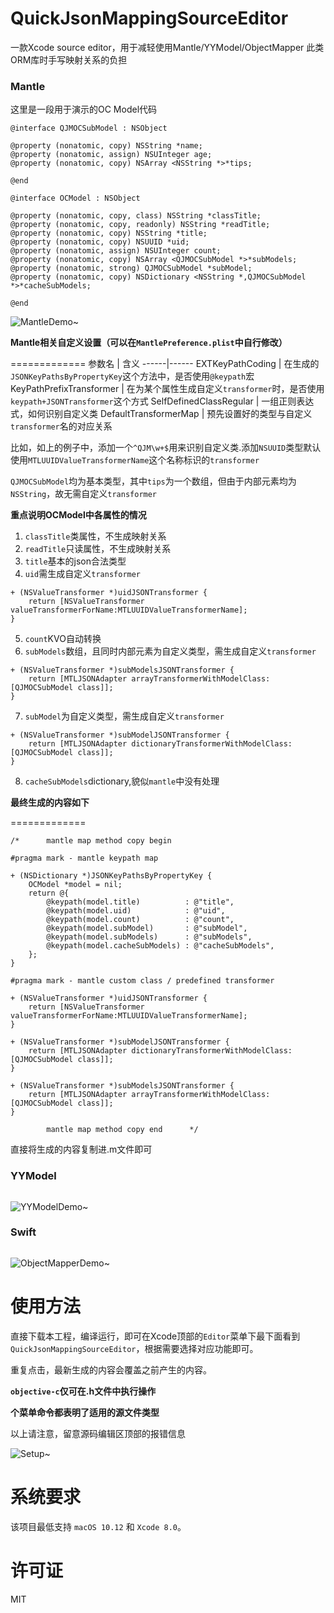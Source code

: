 # QuickJsonMappingSourceEditor
一款Xcode source editor，用于减轻使用Mantle/YYModel/ObjectMapper 此类ORM库时手写映射关系的负担

### Mantle

这里是一段用于演示的OC Model代码
```objc
@interface QJMOCSubModel : NSObject

@property (nonatomic, copy) NSString *name;
@property (nonatomic, assign) NSUInteger age;
@property (nonatomic, copy) NSArray <NSString *>*tips;

@end

@interface OCModel : NSObject

@property (nonatomic, copy, class) NSString *classTitle;
@property (nonatomic, copy, readonly) NSString *readTitle;
@property (nonatomic, copy) NSString *title;
@property (nonatomic, copy) NSUUID *uid;
@property (nonatomic, assign) NSUInteger count;
@property (nonatomic, copy) NSArray <QJMOCSubModel *>*subModels;
@property (nonatomic, strong) QJMOCSubModel *subModel;
@property (nonatomic, copy) NSDictionary <NSString *,QJMOCSubModel *>*cacheSubModels;

@end

```
![MantleDemo~](https://github.com/willice9527/QuickJsonMappingEditor/blob/master/MantleDemo.gif)

**Mantle相关自定义设置（可以在`MantlePreference.plist`中自行修改）**

=============
参数名 |  含义
------|------
EXTKeyPathCoding | 在生成的`JSONKeyPathsByPropertyKey`这个方法中，是否使用`@keypath`宏
KeyPathPrefixTransformer | 在为某个属性生成自定义`transformer`时，是否使用`keypath+JSONTransformer`这个方式
SelfDefinedClassRegular | 一组正则表达式，如何识别自定义类
DefaultTransformerMap | 预先设置好的类型与自定义`transformer`名的对应关系

比如，如上的例子中，添加一个`^QJM\w+$`用来识别自定义类.添加`NSUUID`类型默认使用`MTLUUIDValueTransformerName`这个名称标识的`transformer`

`QJMOCSubModel`均为基本类型，其中`tips`为一个数组，但由于内部元素均为`NSString`，故无需自定义`transformer`

**重点说明OCModel中各属性的情况**

1. `classTitle`类属性，不生成映射关系
2. `readTitle`只读属性，不生成映射关系
3. `title`基本的json合法类型
4. `uid`需生成自定义`transformer`

```objc
+ (NSValueTransformer *)uidJSONTransformer {
	return [NSValueTransformer valueTransformerForName:MTLUUIDValueTransformerName];
}
```

5. `count`KVO自动转换
6. `subModels`数组，且同时内部元素为自定义类型，需生成自定义`transformer`

```objc
+ (NSValueTransformer *)subModelsJSONTransformer {
	return [MTLJSONAdapter arrayTransformerWithModelClass:[QJMOCSubModel class]];
}
```

7. `subModel`为自定义类型，需生成自定义`transformer`

```objc
+ (NSValueTransformer *)subModelJSONTransformer {
	return [MTLJSONAdapter dictionaryTransformerWithModelClass:[QJMOCSubModel class]];
}
```

8. `cacheSubModels`dictionary,貌似`mantle`中没有处理

**最终生成的内容如下**

=============

```objc
/*		mantle map method copy begin		

#pragma mark - mantle keypath map

+ (NSDictionary *)JSONKeyPathsByPropertyKey {
	OCModel *model = nil;
	return @{
		@keypath(model.title)          : @"title",
		@keypath(model.uid)            : @"uid",
		@keypath(model.count)          : @"count",
		@keypath(model.subModel)       : @"subModel",
		@keypath(model.subModels)      : @"subModels",
		@keypath(model.cacheSubModels) : @"cacheSubModels",
	};
}

#pragma mark - mantle custom class / predefined transformer

+ (NSValueTransformer *)uidJSONTransformer {
	return [NSValueTransformer valueTransformerForName:MTLUUIDValueTransformerName];
}

+ (NSValueTransformer *)subModelJSONTransformer {
	return [MTLJSONAdapter dictionaryTransformerWithModelClass:[QJMOCSubModel class]];
}

+ (NSValueTransformer *)subModelsJSONTransformer {
	return [MTLJSONAdapter arrayTransformerWithModelClass:[QJMOCSubModel class]];
}

		mantle map method copy end		*/
```

直接将生成的内容复制进.m文件即可
	
### YYModel
```objc

```	
![YYModelDemo~](https://github.com/willice9527/QuickJsonMappingEditor/blob/master/YYModelDemo.gif)

### Swift
```swift

```	
![ObjectMapperDemo~](https://github.com/willice9527/QuickJsonMappingEditor/blob/master/ObjectMapperDemo.gif)

使用方法
==============
直接下载本工程，编译运行，即可在Xcode顶部的`Editor`菜单下最下面看到`QuickJsonMappingSourceEditor`，根据需要选择对应功能即可。

重复点击，最新生成的内容会覆盖之前产生的内容。

**`objective-c`仅可在.h文件中执行操作**

**个菜单命令都表明了适用的源文件类型**

以上请注意，留意源码编辑区顶部的报错信息

![Setup~](https://github.com/willice9527/QuickJsonMappingEditor/blob/master/Setup.gif)


系统要求
==============
该项目最低支持 `macOS 10.12` 和 `Xcode 8.0`。


许可证
==============
MIT
